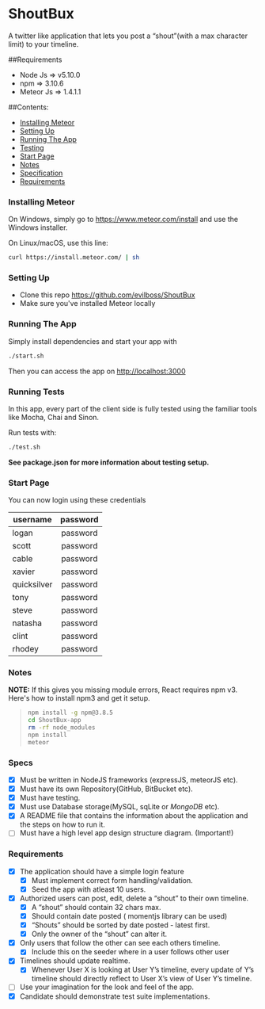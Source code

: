


# ShoutBux

A twitter like application that lets you post a “shout”(with a max character limit) to your timeline.

##Requirements

* Node Js => v5.10.0
* npm => 3.10.6
* Meteor Js => 1.4.1.1


##Contents:
* [Installing Meteor](#install)
* [Setting Up](#setup)
* [Running The App](#run)
* [Testing](#test)
* [Start Page](#start)
* [Notes](#notes)
* [Specification](#specs)
* [Requirements](#reqs)

<a name="install"></a>
### Installing Meteor

On Windows, simply go to https://www.meteor.com/install and use the Windows installer.

On Linux/macOS, use this line:

```bash
curl https://install.meteor.com/ | sh
```
<a name="setup"></a>
### Setting Up

* Clone this repo <https://github.com/evilboss/ShoutBux>
* Make sure you've installed Meteor locally

<a name="run"></a>
### Running The App

Simply install dependencies and start your app with 
```bash 
./start.sh
```
Then you can access the app on <http://localhost:3000>

<a name="test"></a>
### Running Tests

In this app, every part of the client side is fully tested using the familiar tools like Mocha, Chai and Sinon.

Run tests with:


```bash
./test.sh
```

**See package.json for more information about testing setup.**

<a name="start"></a>
### Start Page
You can now login using these credentials

| username 	| password 	|
|-------------	|:--------:	|
| logan 	| password 	|
| scott 	| password 	|
| cable 	| password 	|
| xavier 	| password 	|
| quicksilver 	| password 	|
| tony 	| password 	|
| steve 	| password 	|
| natasha 	| password 	|
| clint 	| password 	|
| rhodey 	| password 	|

<a name="notes"></a>
### Notes
**NOTE:** If this gives you missing module errors, React requires npm v3. Here's how to install npm3 and get it setup.
> ```bash
> npm install -g npm@3.8.5
> cd ShoutBux-app 
> rm -rf node_modules
> npm install
> meteor
> ```


<a name="specs"></a>
### Specs
* [x] Must be written in NodeJS frameworks (expressJS, meteorJS etc).
* [x] Must have its own Repository(GitHub, BitBucket etc).
* [x] Must have testing.
* [x] Must use Database storage(MySQL, sqLite or *MongoDB* etc).
* [x] A README file that contains the information about the application and the steps on how to run it.
* [ ] Must have a high level app design structure diagram. (Important!)

<a name="reqs"></a>
### Requirements
*  [x] The application should have a simple login feature
  * [x] Must implement correct form handling/validation.
  * [x] Seed the app with atleast 10 users.

* [x] Authorized users can post, edit, delete a “shout” to their own timeline.
  * [x]  A “shout” should contain 32 chars max.
  * [x] Should contain date posted ( momentjs library can be used)
  * [x]  “Shouts” should be sorted by date posted - latest first.
  * [x] Only the owner of the “shout” can alter it.
* [x] Only users that follow the other can see each others timeline.
  * [x] Include this on the seeder where in a user follows other user
* [x] Timelines should update realtime.
  * [x] Whenever User X is looking at User Y’s timeline, every update of Y’s timeline should directly reflect to User X’s view of User Y’s timeline.
* [ ]  Use your imagination for the look and feel of the app.
* [x] Candidate should demonstrate test suite implementations.
